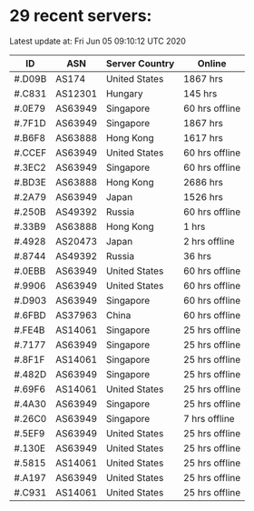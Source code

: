 # 29 recent servers:

Latest update at: Fri Jun 05 09:10:12 UTC 2020

| ID | ASN | Server Country | Online |
| -- | --- | -------------- | ------ |
| #.D09B | AS174 | United States | 1867 hrs |
| #.C831 | AS12301 | Hungary | 145 hrs |
| #.0E79 | AS63949 | Singapore | 60 hrs offline |
| #.7F1D | AS63949 | Singapore | 1867 hrs |
| #.B6F8 | AS63888 | Hong Kong | 1617 hrs |
| #.CCEF | AS63949 | United States | 60 hrs offline |
| #.3EC2 | AS63949 | Singapore | 60 hrs offline |
| #.BD3E | AS63888 | Hong Kong | 2686 hrs |
| #.2A79 | AS63949 | Japan | 1526 hrs |
| #.250B | AS49392 | Russia | 60 hrs offline |
| #.33B9 | AS63888 | Hong Kong | 1 hrs |
| #.4928 | AS20473 | Japan | 2 hrs offline |
| #.8744 | AS49392 | Russia | 36 hrs |
| #.0EBB | AS63949 | United States | 60 hrs offline |
| #.9906 | AS63949 | United States | 60 hrs offline |
| #.D903 | AS63949 | Singapore | 60 hrs offline |
| #.6FBD | AS37963 | China | 60 hrs offline |
| #.FE4B | AS14061 | Singapore | 25 hrs offline |
| #.7177 | AS63949 | Singapore | 25 hrs offline |
| #.8F1F | AS14061 | Singapore | 25 hrs offline |
| #.482D | AS63949 | Singapore | 25 hrs offline |
| #.69F6 | AS14061 | United States | 25 hrs offline |
| #.4A30 | AS63949 | Singapore | 25 hrs offline |
| #.26C0 | AS63949 | Singapore | 7 hrs offline |
| #.5EF9 | AS63949 | United States | 25 hrs offline |
| #.130E | AS63949 | United States | 25 hrs offline |
| #.5815 | AS14061 | United States | 25 hrs offline |
| #.A197 | AS63949 | United States | 25 hrs offline |
| #.C931 | AS14061 | United States | 25 hrs offline |

